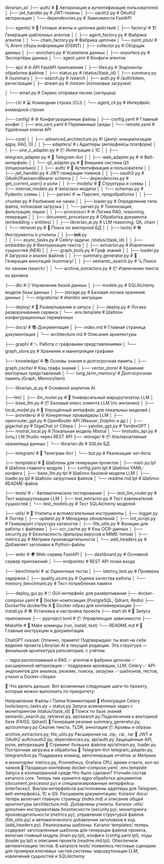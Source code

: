 librarian_ai/
├── auth/                               # 🔑 Авторизация и аутентификация пользователей
│   ├── jwt_handler.py                  # JWT-токены
│   ├── oauth2.py                       # OAuth2 авторизация
│   └── dependencies.py                 # Зависимости FastAPI

├── agents/                             # 🤖 Готовые агенты и цепочки действий
│   ├── factory/                        # 🏗️ Генерация шаблонных агентов
│   │   ├── agent_factory.py            # Фабрика агентов
│   │   └── chain_factory.py            # Фабрика цепочек
│   └── osint_plus/                     # 🔍 Агент сбора информации (OSINT)
│       ├── collector.py                # Сборщик данных
│       ├── enrichers.py                # Усилители данных
│       ├── exporters.py                # Экспортёры данных
│       └── agent.yaml                  # Конфиги агентов

├── api/                                # 🌐 API FastAPI приложения
│   ├── files.py                        # Эндпоинты обработки файлов
│   ├── status.py                        # /status/{task_id}
│   ├── summary.py                       # /summary
│   ├── search.py                        # /search
│   ├── auth.py                          # /auth/token, регистрация
│   ├─ stream.py                        # /stream (потоковые загрузки)

│   └── email.py                        # Сервис отправки писем (заглушка)

├── cli/                                # 💻 Командная строка (CLI)
│   └── agent_cli.py                    # Интерфейс командной строки

├── config/                             # ⚙️ Конфигурационные файлы
│   ├── config.yaml                     # Главный конфиг
│   ├── env_vars.yaml                   # Переменные среды
│   └── remote.yaml                     # Удалённые ключи API


├── core/
│
│   ├── advanced_architecture.py         #! Центр: инициализация ядра, RAG, DI
│
│   ├── adapters/                        # 📞 Адаптеры (интерфейсы платформ)
│   │   ├── one_c_adapter.py             # 📦 Интеграция с 1С
│   │   ├── telegram_adapter.py          # 🤖 Telegram-бот
│   │   ├── web_adapter.py               # 🌐 Веб-интерфейс
│   │   └── q5_adapter.py                # 🧩 Внешняя система Q5 (опционально)
│
│   ├── auth/                            # 🔐 Аутентификация и пользователи
│   │   ├── jwt_handler.py               # JWT-генерация токенов
│   │   ├── oauth2.py                    # OAuth2PasswordBearer schema
│   │   └── dependencies.py              # get_current_user() и роли
│
│   ├── models/                          # 🧱 Структуры и схемы
│   │   ├── internal_models.py           # dataclass-модели
│   │   └── schemas.py                   # Pydantic схемы
│
│   ├── parser/                          # ✂️ Парсинг, предобработка
│   │   ├── chunker.py                   # Разбиение на чанки
│   │   ├── loader.py                    # Определение типа файла, потоковая загрузка
│   │   └── parser.py                    # Токенизация, фильтрация, языки
│
│   ├── processor/                       # ⚙️ Логика RAG, reasoning, генерация
│   │   ├── document_processor.py        # Обработка документа (embedding + entities)
│   │   ├── librarian_ai.py              # LLM reasoning, QA, chain
│   │   └── retriever.py                 # 🔎 Поиск по векторной БД
│
│   ├── tools/                           # 🛠️ Инструменты и утилиты
│   │   ├──__init__.py  
│   │   ├── async_tasks.py               # Celery-задачи: /status/{task_id}
│   │   ├── embedder.py                  # Векторизация текста
│   │   ├── extractor.py                 # Извлечение сущностей (NER)
│   │   ├── graph_tools.py               # Граф знаний
│   │   ├── loader.py                    # Загрузка и анализ файлов
│   │   ├── summary_generator.py         # 📄 Генерация аннотаций /summary/
│   │   ├── semantic_search.py           # 🔍 Поиск по чанкам /search/
│   │   └── archive_extractors.py        # 📦 Извлечение текста из архивов


├── db/                                 # 🗄️ Управление базой данных
│   ├── models.py                       # SQLAlchemy модели базы данных
│   ├──  storage.py                      # Базовая логика хранения данных
│   └── migrations/                     # Alembic миграции



├── deploy/                             # 🚀 Развертывание и запуск
│   ├── deploy.py                       # Логика разворачивания сервиса
│   └── .env.template                   # Шаблон конфигурационных переменных

├── docs/                               # 📚 Документация
│   ├── index.md                        # Главная страница документации
│   └── architecture.md                 # Описание архитектуры

├── graph/                              # 📉 Работа с графовыми представлениями
│   └── graph_store.py                  # Хранение и манипуляции графами

├── knowledge/                          # 📚 Основы знания и долгосрочная память
│   ├── graph_cache/                    # Кэш графа знаний
│   ├── vector_store/                   # Хранение векторных представлений
│   └── long_term_memory/               # Долгосрочная память (Graph, MemoryItem)

├── librarian_ai.py         # Основной аналитик AI

├──llm/
│    ├── llm_router.py                    # 🔀 Универсальный маршрутизатор LLM
│    ├── base_llm.py                      # 📦 Базовый класс клиента LLM (по желанию)
│    ├── local_model.py                   # 🧠 Упрощённый интерфейс для локальных моделей
│    └── providers/                       # 🌐 Конкретные провайдеры LLM
│        ├── openrouter_gpt.py           # OpenRouter API (Weaver, Dolphin и др.)
│        ├── gigachat.py                 # GigaChat от Сбера
│        ├── yandex_gpt.py               # YandexGPT
│        ├── mistral_local.py            # Локальная модель Mistral
│        └── lmstudio_api.py             # (опц.) LM Studio через REST API
├── storage/                            # 📦 Альтернативные хранилища данных
│   └── librarian.db                    # SQLite БД

├── telegram/                           # 📲 Телеграм-бот
│   └── bot.py                          # Реализация чат-бота

├── templates/                          # 🧰 Шаблоны для генерации проектов
│   ├── main.py.tpl                     # Шаблон главного модуля
│   ├── config.yaml.tpl                 # Шаблон YAML-конфига
│   ├── base_llm.py.tpl                 # Шаблон базовой модели LLM
│   ├── loader.py.tpl                   # Шаблон загрузчика файлов
│   └── readme.md.tpl                   # Шаблон README-файла

├── tests/                              # ✅ Автоматическое тестирование
│   ├── test_llm_router.py              # Тест маршрутизации LLM
│   ├── test_extractor.py               # Тест извлекателей сущностей
│   └── test_models.py                  # Тест SQLAlchemy моделей

├── utils/                              # 🔧 Утилиты и вспомогательные инструменты
│   ├── logger.py                       # Логгер
│   ├── updater.py                      # Менеджер обновлений
│   ├── init_script.py                  # Генерирует структуру каталогов
│   ├── file_utils.py                   # Функции для работы с файлами
│   ├── ocr_cache.py                    # Кэш OCR-данных
│   ├── security.py                     # Безопасность (фильтры вирусов и MIME-типов)
│   ├── metrics.py                      # Метрики производительности
│   └── add_headers.py                  # Добавляет заголовки в Python-файлы

├── web/                                # 🌍 Web-сервер FastAPI
│   ├── dashboard.py                    # Основной сервер приложений
│   └── endpoints/                      # REST API точки входа

├── benchmark/                          # 📊 Оценочные тесты
│   ├── latency_test.py                 # Проверка задержки
│   ├── quality_score.py                # Оценка качества работы
│   └── memory_benchmark.py             # Тест потребления памяти

├── deploy_gui.py                       # 🖱️ GUI-интерфейс для развёртывания
├── docker-compose.yaml                 # 🐳 Docker-композиция (PostgreSQL, Qdrant, Redis)
├── Dockerfile.dockerfile               # 🐽 Docker-образ для контейнеризации
├── install.py                          # 🛠️ Установка и настройка проекта
├── start.sh                            # 🚀 Запуск приложения
├── pyproject.toml                     # 📦 Управляющие зависимости
├── Makefile                            # 🔁 Make команды (run, install, test)
└── README.md                           # 🧾 Главные инструкции и документация


ChatGPT сказал:
Отлично, принято! Подтверждаю: ты взял на себя ведение проекта Librarian AI в текущей редакции. Эта структура — финальная архитектура репозитория, с учётом:

✅ ядра распознавания и RAG
✅ агентов и фабрики цепочек
✅ расширенной авторизации
✅ поддержки архивации, LLM, Celery
✅ API-эндпоинтов для анализа, резюме, поиска, загрузки
✅ шаблонов, тестов, утилит и Docker-сборки

🔐 Что делать дальше:
Вот возможные следующие шаги по проекту, которые можно выполнить по приоритету:

Направление	Файлы / Папки	Комментарий
🔄 Интеграция Celery	tools/async_tasks.py + status.py	Запуск асинхронных задач с мониторингом /status/{task_id}
🔎 Поиск по базе знаний	semantic_search.py, retriever.py, api/search.py	Подключение к векторной базе (FAISS, Qdrant)
🧠 Генерация резюме	summary_generator.py, api/summary.py	Сжатие текста, TLDR, аннотации
📦 Архивы и образы	archive_extractors.py, file_utils.py	Расширение на .zip, .rar, .tar
🔑 JWT и OAuth2	auth/oauth2.py, dependencies.py, api/auth.py	Защищённые API, роли, авторизация
📂 Стриминг больших файлов	api/stream.py, loader.py	Построчная загрузка и обработка
🤖 Telegram-бот	telegram_adapter.py, telegram/bot.py	Поддержка команд, автогенерация отчётов
📊 Метрики и мониторинг	metrics.py, Prometheus, Grafana	CPU, время ответа, кол-во чанков
🐳 Продакшн-контейнер	docker-compose.yaml, .env.template	Запуск в изолированной среде
Что было сделано?
Уточнён состав каталога core. Теперь там хранится ядро обработки документов (document_processor.py) и специализированные интерфейсы (interfaces/). Внутри интерфейсов расположены адаптеры для Telegram, веб-интерфейса, 1С и Q5.
Расширили документацию. Каталог docs/ теперь включает главную страницу (index.md) и описание общей архитектуры (architecture.md).
Добавлены утилиты. Каталог utils/ дополнен инструментами безопасности (security.py), мониторинга производительности (metrics.py), управления структурой файлов (file_utils.py) и автоматического добавления заголовков в код (add_headers.py).
Реализованы шаблоны. Каталог templates/ теперь содержит заготовленные шаблоны для генерации файлов проекта, включая главный модуль (main.py.tpl), конфиги (config.yaml.tpl), лоды (loader.py.tpl) и описания проекта (readme.md.tpl).
Обеспечили автоматизацию тестов. В каталоге tests/ появились тестовые сценарии для проверки ключевых частей системы: маршрутизации LLM, извлечений сущностей и SQLAlchemy 